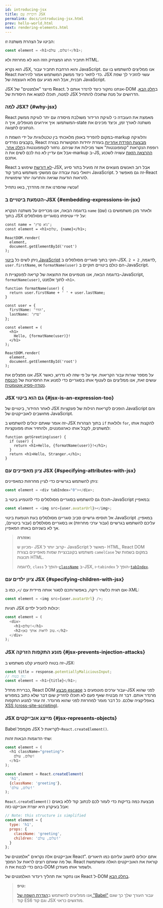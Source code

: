 ```yaml
---
id: introducing-jsx
title: היכרות עם JSX
permalink: docs/introducing-jsx.html
prev: hello-world.html
next: rendering-elements.html
---
```


הביטו על הצהרת משתנה זו:

```js
const element = <h1>שלום, עולם!</h1>;
```

תחביר התג המצחיק הזה הוא לא מחרוזת ולא HTML.

הוא נקרא JSX, והוא הרחבת תחביר עבור JavaScript. אנו ממליצים להשתמש בו עם React כדי לתאר כיצד ממשק המשתמש אמור להיראות. JSX עשוי להזכיר לך שפת תבנית, אבל הוא מגיע עם מלוא העוצמה של JavaScript.

JSX מייצר "אלמנטים" של React. אנחנו נחקור כיצד לרנדר אותם ל-DOM ב[חלק הבא](/docs/rendering-elements.html). למטה, תוכלו למצוא את היסודות של JSX הדרושים על מנת שתוכלו להתחיל.

### למה JSX? {#why-jsx}

React מאמצת את העובדה כי לוגיקת הרידור משולבת מיסודה עם יתר לוגיקת ממשק המשתמש: איך אירועים מטופלים, איך ה-state משתנה לאורך זמן, וכיצד מכינים את הנתונים לתצוגה.

במקום להפריד באופן מלאכותי בין *טכנולוגיות* על ידי השמת ה-markup והלוגיקה בקבצים נפרדים, React [מבצעת הפרדת *אחריות*](https://en.wikipedia.org/wiki/Separation_of_concerns) בעזרת יחידות המקושרות בצורה רופפת הנקראות "קומפוננטות" אשר מכילות את שניהם. נחזור לקומפוננטות ב[חלק אחר](/docs/components-and-props.html), אבל אם עדיין לא נוח לכם לשים את ה-markup ב-JS, [ההרצאה הזאת](https://www.youtube.com/watch?v=x7cQ3mrcKaY) עשויה לשכנע אתכם.

React [לא דורשת](/docs/react-without-jsx.html) שימוש ב-JSX, אבל רוב האנשים מוצאים את זה מועיל בתור סיוע ויזואלי בעת עבודה עם ממשקי משתמש בתוך קוד JavaScript. זה גם מאפשר ל-React להראות הודעות שגיאה והתרעה יותר שימושיות.

עכשיו שהסרנו את זה מהדרך, בואו נתחיל!

### הטמעת ביטויים ב-JSX {#embedding-expressions-in-jsx}

בדוגמה הבאה, אנו מכריזים על משתנה הנקרא `name` (שם) ולאחר מכן משתמשים בו בתוך JSX על ידי עטיפתו בסוגריים מסולסלים:

```js{1,2}
const name = 'גיא פרץ';
const element = <h1>שלום, {name}</h1>;

ReactDOM.render(
  element,
  document.getElementById('root')
);
```

ניתן לשים כל [ביטוי JavaScript](https://developer.mozilla.org/en-US/docs/Web/JavaScript/Guide/Expressions_and_Operators#Expressions) חוקי בתוך סוגריים מסולסלים ב-JSX. לדוגמה, `2 + 2`, `user.firstName`, או `formatName(user)` הם כולם ביטויים חוקיים ב-JavaScript.

בדוגמה הבאה, אנו מטמיעים את התוצאה של קריאה לפונקציית ה-JavaScript, `formatName(user)`, לתוך אלמנט `<h1>`.

```js{12}
function formatName(user) {
  return user.firstName + ' ' + user.lastName;
}

const user = {
  firstName: 'הדר',
  lastName: 'פרץ'
};

const element = (
  <h1>
    Hello, {formatName(user)}!
  </h1>
);

ReactDOM.render(
  element,
  document.getElementById('root')
);
```

[](codepen://introducing-jsx)

אנו מפצלים את JSX על מספר שורות עבור הקריאות. אף על פי שזה לא נדרש, כאשר עושים זאת, אנו ממליצים גם לעטוף אותו בסוגריים כדי למנוע את החסרונות של [הכנסת נקודה-פסיק אוטומטית](https://stackoverflow.com/q/2846283).

### JSX גם הוא ביטוי {#jsx-is-an-expression-too}

לאחר ההידור, ביטויים של JSX הופכים לקריאות רגילות של פונקציות JavaScript והם מחושבים לאובייקטים של JavaScript.

זה אומר שאתם יכולים להשתמש ב-JSX בתוך הצהרות `if` ולולאות `for`, להקצות אותו למשתנים, לקבל אותו כארגומנטים, ולהחזיר אותו מפונקציות:

```js{3,5}
function getGreeting(user) {
  if (user) {
    return <h1>Hello, {formatName(user)}!</h1>;
  }
  return <h1>Hello, Stranger.</h1>;
}
```

### ציון מאפיינים עם JSX {#specifying-attributes-with-jsx}

ניתן להשתמש בגרשיים כדי לציין מחרוזות כמאפיינים:

```js
const element = <div tabIndex="0"></div>;
```

תוכלו גם להשתמש בסוגריים מסולסלים כדי להטמיע ביטוי ב-JavaScript במאפיין:

```js
const element = <img src={user.avatarUrl}></img>;
```

אל תוסיפו גרשיים סביב סוגריים מסולסלים בעת הטמעת ביטוי JavaScript במאפיין. עליכם להשתמש בגרשיים (עבור ערכי מחרוזת) או בסוגריים מסולסלים (עבור ביטויים), אך לא בשניהם באותו המאפיין.

>**אזהרה:**
>
>מכיוון ש- JSX קרוב יותר ל- JavaScript מאשר ל- HTML, React DOM משתמש בקונבנציית שמות מאפיינים בצורת `camelCase` במקום בשמות של תכונות HTML.
>
>לדוגמה, `class` הופך ל-[`className`](https://developer.mozilla.org/en-US/docs/Web/API/Element/className) ב-JSX, ו-`tabindex` הופך ל-[`tabIndex`](https://developer.mozilla.org/en-US/docs/Web/API/HTMLElement/tabIndex).

### ציון ילדים עם JSX {#specifying-children-with-jsx}

אם תגית כלשהי ריקה, באפשרותכם לסגור אותה מיידית עם `/>`, כמו ב-XML:

```js
const element = <img src={user.avatarUrl} />;
```

תגיות JSX יכולות להכיל ילדים:

```js
const element = (
  <div>
    <h1>שלום!</h1>
    <h2>טוב לראות אותך כאן.</h2>
  </div>
);
```

### JSX מונע התקפות הזרקה {#jsx-prevents-injection-attacks}

זה בטוח להטמיע קלט משתמש ב-JSX:

```js
const title = response.potentiallyMaliciousInput;
// זה בטוח:
const element = <h1>{title}</h1>;
```

כברירת מחדל, React DOM [מבצע escape](https://stackoverflow.com/questions/7381974/which-characters-need-to-be-escaped-on-html) עבור ערכים מוטמעים ב-JSX לפני שהוא מרנדר אותם. דבר זה מבטיח שאף פעם לא תוכלו להזריק שום דבר שלא כתוב במפורש באפליקציה שלכם. כל דבר מומר למחרוזת לפני שהוא מרונדר. זה עוזר למנוע התקפות [XSS (cross-site-scripting)](https://en.wikipedia.org/wiki/Cross-site_scripting).

### JSX מייצג אובייקטים {#jsx-represents-objects}

Babel מקמפל JSX לקריאות ל-`React.createElement()`.

שתי הדוגמות הבאות זהות:

```js
const element = (
  <h1 className="greeting">
    שלום, עולם!
  </h1>
);
```

```js
const element = React.createElement(
  'h1',
  {className: 'greeting'},
  'שלום, עולם!'
);
```

`React.createElement()` מבצעת כמה בדיקות כדי לעזור לכם לכתוב קוד ללא באגים אבל בעיקרון היא יוצרת אובייקט כזה:

```js
// Note: this structure is simplified
const element = {
  type: 'h1',
  props: {
    className: 'greeting',
    children: 'שלום, עולם!'
  }
};
```

אובייקטים אלה נקראים "אלמנטים של React". אתם יכולים לחשוב עליהם כמו תיאורים של מה שאתם רוצים לראות על המסך. React קוראת את האובייקטים האלה ומשתמשת בהם כדי לבנות את ה-DOM ולשמור אותו מעודכן.

אנו נחקור את תהליך רינדור האלמנטים של React ל-DOM [בחלק הבא](/docs/rendering-elements.html).

>**טיפ:**
>
>אנו ממליצים להשתמש ב[הגדרת השפה של "Babel"](https://babeljs.io/docs/editors) עבור העורך שלך כך שגם קוד ES6 וגם קוד JSX מודגשים כראוי.

